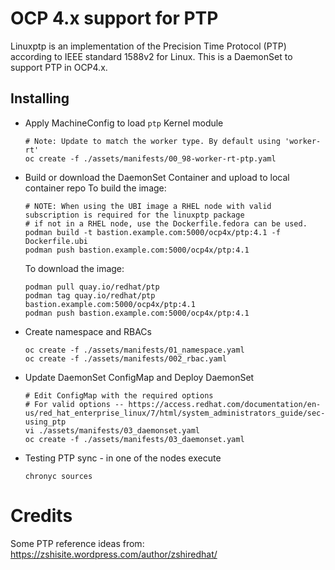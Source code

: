 # OCP 4.x support for PTP

Linuxptp is an implementation of the Precision Time Protocol (PTP) according to IEEE standard 1588v2 for Linux. This is a DaemonSet to support PTP in OCP4.x.

## Installing

- Apply MachineConfig to load `ptp` Kernel module
    ```
    # Note: Update to match the worker type. By default using 'worker-rt'
    oc create -f ./assets/manifests/00_98-worker-rt-ptp.yaml
    ```

- Build or download the DaemonSet Container and upload to local container repo
    To build the image:
    ```
    # NOTE: When using the UBI image a RHEL node with valid subscription is required for the linuxptp package
    # if not in a RHEL node, use the Dockerfile.fedora can be used.
    podman build -t bastion.example.com:5000/ocp4x/ptp:4.1 -f Dockerfile.ubi
    podman push bastion.example.com:5000/ocp4x/ptp:4.1
    ```
    
    To download the image:
    ```
    podman pull quay.io/redhat/ptp
    podman tag quay.io/redhat/ptp bastion.example.com:5000/ocp4x/ptp:4.1
    podman push bastion.example.com:5000/ocp4x/ptp:4.1
    ```

- Create namespace and RBACs
    ```
    oc create -f ./assets/manifests/01_namespace.yaml
    oc create -f ./assets/manifests/002_rbac.yaml
    ```

- Update DaemonSet ConfigMap and Deploy DaemonSet
    ```
    # Edit ConfigMap with the required options
    # For valid options -- https://access.redhat.com/documentation/en-us/red_hat_enterprise_linux/7/html/system_administrators_guide/sec-using_ptp
    vi ./assets/manifests/03_daemonset.yaml
    oc create -f ./assets/manifests/03_daemonset.yaml
    ```

- Testing PTP sync - in one of the nodes execute
    ```
    chronyc sources
    ```

# Credits

Some PTP reference ideas from:
https://zshisite.wordpress.com/author/zshiredhat/